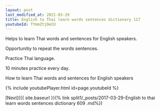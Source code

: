 ```yaml
---
layout: post
last_modified_at: 2021-03-29
title: English to Thai learn words sentences dictionary 117 
youtubeId: TYmmZtjOeCU
---
```

 
 
Helps to learn Thai words and sentences for English speakers.

Opportunitiy to repeat the words sentences. 

Practice Thai language. 
 
10 minutes practice every day. 
 
How to learn Thai words and sentences for English speakers 
 
{% include youtubePlayer.html id=page.youtubeId %}
 
 
[Next]({{ site.baseurl }}{% link  split1/_posts/2017-03-29-English to thai learn words sentences dictionary 609 .md%})
 
